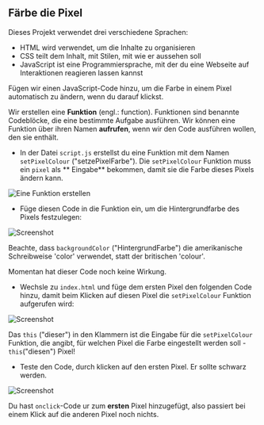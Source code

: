 ## Färbe die Pixel

Dieses Projekt verwendet drei verschiedene Sprachen:

+ HTML wird verwendet, um die Inhalte zu organisieren
+ CSS teilt dem Inhalt, mit Stilen, mit wie er aussehen soll
+ JavaScript ist eine Programmiersprache, mit der du eine Webseite auf Interaktionen reagieren lassen kannst

Fügen wir einen JavaScript-Code hinzu, um die Farbe in einem Pixel automatisch zu ändern, wenn du darauf klickst.

Wir erstellen eine **Funktion** (engl.: function). Funktionen sind benannte Codeblöcke, die eine bestimmte Aufgabe ausführen. Wir können eine Funktion über ihren Namen **aufrufen**, wenn wir den Code ausführen wollen, den sie enthält.

+ In der Datei `script.js` erstellst du eine Funktion mit dem Namen `setPixelColour` ("setzePixelFarbe"). Die ` setPixelColour ` Funktion muss ein `pixel` als ** Eingabe** bekommen, damit sie die Farbe dieses Pixels ändern kann.

![Eine Funktion erstellen](images/create-function.png)

+ Füge diesen Code in die Funktion ein, um die Hintergrundfarbe des Pixels festzulegen:

![Screenshot](images/pixel-art-set-pixel-colour.png)

Beachte, dass `backgroundColor` ("HintergrundFarbe") die amerikanische Schreibweise 'color' verwendet, statt der britischen 'colour'.

Momentan hat dieser Code noch keine Wirkung.

+ Wechsle zu `index.html` und füge dem ersten Pixel den folgenden Code hinzu, damit beim Klicken auf diesen Pixel die `setPixelColour` Funktion aufgerufen wird:

![Screenshot](images/pixel-art-onclick.png)

Das `this` ("dieser") in den Klammern ist die Eingabe für die `setPixelColour` Funktion, die angibt, für welchen Pixel die Farbe eingestellt werden soll - `this`("diesen") Pixel!

+ Teste den Code, durch klicken auf den ersten Pixel. Er sollte schwarz werden.

![Screenshot](images/pixel-art-black.png)

Du hast `onclick`-Code ur zum **ersten** Pixel hinzugefügt, also passiert bei einem Klick auf die anderen Pixel noch nichts.